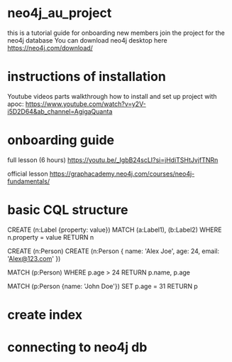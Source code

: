 # neo4j_au_project
this is a tutorial guide for onboarding new members join the project for the neo4j database
You can download neo4j desktop here https://neo4j.com/download/

# instructions of installation
Youtube videos parts walkthrough how to install and set up project with apoc: https://www.youtube.com/watch?v=y2V-i5D2D64&ab_channel=AgigaQuanta

# onboarding guide
full lesson (6 hours)
https://youtu.be/_IgbB24scLI?si=jHdiTSHtJvjfTNRn

official lesson
https://graphacademy.neo4j.com/courses/neo4j-fundamentals/


# basic CQL structure
CREATE (n:Label {property: value})
MATCH (a:Label1), (b:Label2)
WHERE n.property = value
RETURN n

CREATE (n:Person)
CREATE (n:Person {
    name: 'Alex Joe',
    age: 24,
    email: 'Alex@123.com'
})

MATCH (p:Person)
WHERE p.age > 24
RETURN p.name, p.age

MATCH (p:Person {name: 'John Doe'})
SET p.age = 31
RETURN p

# create index

# connecting to neo4j db
